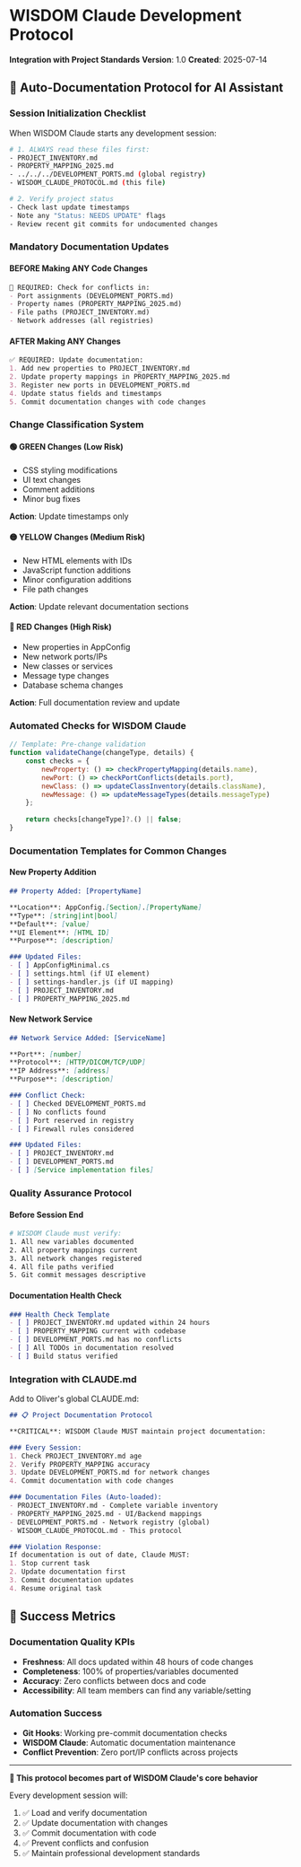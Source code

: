 # WISDOM Claude Development Protocol
**Integration with Project Standards**
**Version**: 1.0
**Created**: 2025-07-14

## 🧠 Auto-Documentation Protocol for AI Assistant

### Session Initialization Checklist
When WISDOM Claude starts any development session:

```bash
# 1. ALWAYS read these files first:
- PROJECT_INVENTORY.md
- PROPERTY_MAPPING_2025.md  
- ../../../DEVELOPMENT_PORTS.md (global registry)
- WISDOM_CLAUDE_PROTOCOL.md (this file)

# 2. Verify project status
- Check last update timestamps
- Note any "Status: NEEDS UPDATE" flags
- Review recent git commits for undocumented changes
```

### Mandatory Documentation Updates

#### BEFORE Making ANY Code Changes
```markdown
🔴 REQUIRED: Check for conflicts in:
- Port assignments (DEVELOPMENT_PORTS.md)
- Property names (PROPERTY_MAPPING_2025.md) 
- File paths (PROJECT_INVENTORY.md)
- Network addresses (all registries)
```

#### AFTER Making ANY Changes
```markdown
✅ REQUIRED: Update documentation:
1. Add new properties to PROJECT_INVENTORY.md
2. Update property mappings in PROPERTY_MAPPING_2025.md
3. Register new ports in DEVELOPMENT_PORTS.md
4. Update status fields and timestamps
5. Commit documentation changes with code changes
```

### Change Classification System

#### 🟢 GREEN Changes (Low Risk)
- CSS styling modifications
- UI text changes
- Comment additions
- Minor bug fixes

**Action**: Update timestamps only

#### 🟡 YELLOW Changes (Medium Risk)
- New HTML elements with IDs
- JavaScript function additions
- Minor configuration additions
- File path changes

**Action**: Update relevant documentation sections

#### 🔴 RED Changes (High Risk)
- New properties in AppConfig
- New network ports/IPs
- New classes or services
- Message type changes
- Database schema changes

**Action**: Full documentation review and update

### Automated Checks for WISDOM Claude

```javascript
// Template: Pre-change validation
function validateChange(changeType, details) {
    const checks = {
        newProperty: () => checkPropertyMapping(details.name),
        newPort: () => checkPortConflicts(details.port),
        newClass: () => updateClassInventory(details.className),
        newMessage: () => updateMessageTypes(details.messageType)
    };
    
    return checks[changeType]?.() || false;
}
```

### Documentation Templates for Common Changes

#### New Property Addition
```markdown
## Property Added: [PropertyName]

**Location**: AppConfig.[Section].[PropertyName]
**Type**: [string|int|bool]
**Default**: [value]
**UI Element**: [HTML ID]
**Purpose**: [description]

### Updated Files:
- [ ] AppConfigMinimal.cs
- [ ] settings.html (if UI element)
- [ ] settings-handler.js (if UI mapping)
- [ ] PROJECT_INVENTORY.md
- [ ] PROPERTY_MAPPING_2025.md
```

#### New Network Service
```markdown
## Network Service Added: [ServiceName]

**Port**: [number]
**Protocol**: [HTTP/DICOM/TCP/UDP]
**IP Address**: [address]
**Purpose**: [description]

### Conflict Check:
- [ ] Checked DEVELOPMENT_PORTS.md
- [ ] No conflicts found
- [ ] Port reserved in registry
- [ ] Firewall rules considered

### Updated Files:
- [ ] PROJECT_INVENTORY.md
- [ ] DEVELOPMENT_PORTS.md
- [ ] [Service implementation files]
```

### Quality Assurance Protocol

#### Before Session End
```bash
# WISDOM Claude must verify:
1. All new variables documented
2. All property mappings current
3. All network changes registered
4. All file paths verified
5. Git commit messages descriptive
```

#### Documentation Health Check
```markdown
### Health Check Template
- [ ] PROJECT_INVENTORY.md updated within 24 hours
- [ ] PROPERTY_MAPPING current with codebase
- [ ] DEVELOPMENT_PORTS.md has no conflicts
- [ ] All TODOs in documentation resolved
- [ ] Build status verified
```

### Integration with CLAUDE.md

Add to Oliver's global CLAUDE.md:
```markdown
## 📋 Project Documentation Protocol

**CRITICAL**: WISDOM Claude MUST maintain project documentation:

### Every Session:
1. Check PROJECT_INVENTORY.md age
2. Verify PROPERTY_MAPPING accuracy  
3. Update DEVELOPMENT_PORTS.md for network changes
4. Commit documentation with code changes

### Documentation Files (Auto-loaded):
- PROJECT_INVENTORY.md - Complete variable inventory
- PROPERTY_MAPPING_2025.md - UI/Backend mappings
- DEVELOPMENT_PORTS.md - Network registry (global)
- WISDOM_CLAUDE_PROTOCOL.md - This protocol

### Violation Response:
If documentation is out of date, Claude MUST:
1. Stop current task
2. Update documentation first
3. Commit documentation updates
4. Resume original task
```

## 🎯 Success Metrics

### Documentation Quality KPIs
- **Freshness**: All docs updated within 48 hours of code changes
- **Completeness**: 100% of properties/variables documented
- **Accuracy**: Zero conflicts between docs and code
- **Accessibility**: All team members can find any variable/setting

### Automation Success
- **Git Hooks**: Working pre-commit documentation checks
- **WISDOM Claude**: Automatic documentation maintenance
- **Conflict Prevention**: Zero port/IP conflicts across projects

---

**🔄 This protocol becomes part of WISDOM Claude's core behavior**

Every development session will:
1. ✅ Load and verify documentation
2. ✅ Update documentation with changes  
3. ✅ Commit documentation with code
4. ✅ Prevent conflicts and confusion
5. ✅ Maintain professional development standards